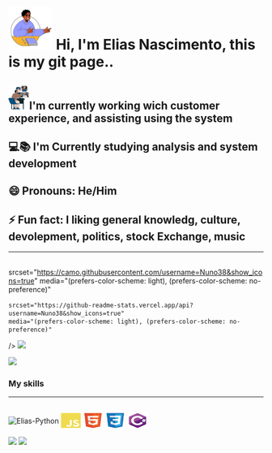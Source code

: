 <h1 style= text-aling:center text-decoration:none  > <img src="Elias.png" style=text-decoration:none> </img> Hi, I'm Elias Nascimento, this is my git page..</h1>
<a href="https://github.com/Nuno38"> </a>
<div>
<h2><img src="Customer experience.png"></img>I'm currently working wich customer experience, and assisting using the system</h2>
<h2> 💻📚 I'm Currently studying analysis and system development</h2> 
 <h2>😄 Pronouns: He/Him</h2>
  <h2>⚡ Fun fact: I liking general knowledg, culture, devolepment, politics, stock Exchange, music </h2>
</div>
<hr>
<br>
<picture>
  <source
    srcset="https://github-readme-stats.vercel.app/api?username=Nuno38&show_icons=true&theme=dark"
    media="(prefers-color-scheme: dark)"
  />
  <source
   srcset="https://github-readme-stats.vercel.app/api/top-langs/Nuno38&show_icons=true" media=(https://github.com/anuraghazra/github-readme-stats)"
   
   srcset="https://camo.githubusercontent.com/username=Nuno38&show_icons=true"
    media="(prefers-color-scheme: light), (prefers-color-scheme: no-preference)"
 
    srcset="https://github-readme-stats.vercel.app/api?username=Nuno38&show_icons=true"
    media="(prefers-color-scheme: light), (prefers-color-scheme: no-preference)"
  />
  <img src="https://github-readme-stats.vercel.app/api?username=Nuno38&show_icons=true" />
  
</picture>
<picture>
<sorce>
  <img src ="https://github-readme-stats.vercel.app/api/top-langs/?username=Nuno38&hige_progress=true"/>
</sorce>
</picture>
<br>

<h3 style:"text-color:red">My skills</h3>
<hr>
<div style="display: inline_block"><br>
 
 <img align="center" alt="Elias-Python" height="30" width="40" src="https://icongr.am/devicon/python-original.svg?size=128&color=currentColor">
  <img align="center" alt="Elias-Js" height="30" width="40" src="https://raw.githubusercontent.com/devicons/devicon/master/icons/javascript/javascript-plain.svg">
  <img align="center" alt="Elias-HTML" height="30" width="40" src="https://raw.githubusercontent.com/devicons/devicon/master/icons/html5/html5-original.svg">
  <img align="center" alt="Elias-CSS" height="30" width="40" src="https://raw.githubusercontent.com/devicons/devicon/master/icons/css3/css3-original.svg">
  <img align="center" alt="Elias-Csharp" height="30" width="40" src="https://raw.githubusercontent.com/devicons/devicon/master/icons/csharp/csharp-original.svg">
  

</div>
<br>



<div > 
  <a href="https://instagram.com/runo_pds/](https://instagram.com/nuno_pds?igshid=OGQ5ZDc2ODk2ZA==" target="_blank"><img src="https://img.shields.io/badge/-Instagram-%23E4405F?style=for-the-badge&logo=instagram&logoColor=radical" target="_blank"></a>
  <a href="https://www.linkedin.com/in/elias-nascimento-jr-8b1316b9/" target="_blank"><img src="https://img.shields.io/badge/-LinkedIn-%230077B5?style=for-the-badge&logo=linkedin&logoColor=white" target="_blank"></a> 
</div>
